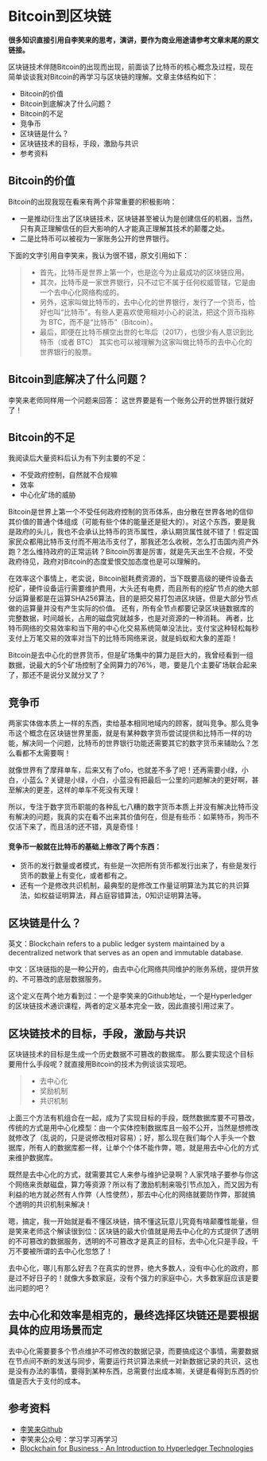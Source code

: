 # Bitcoin到区块链
**很多知识直接引用自李笑来的思考，演讲，要作为商业用途请参考文章末尾的原文链接。**

区块链技术伴随Bitcoin的出现而出现，前面谈了比特币的核心概念及过程，现在简单谈谈我对Bitcoin的再学习与区块链的理解。文章主体结构如下：
* Bitcoin的价值
* Bitcoin到底解决了什么问题？
* Bitcoin的不足
* 竞争币
* 区块链是什么？
* 区块链技术的目标，手段，激励与共识
* 参考资料

## Bitcoin的价值
Bitcoin的出现我现在看来有两个非常重要的积极影响：
* 一是推动衍生出了区块链技术，区块链甚至被认为是创建信任的机器，当然，只有真正理解信任的巨大影响的人才能真正理解其技术的颠覆之处。
* 二是比特币可以被视为一家账务公开的世界银行。

下面的文字引用自李笑来，我认为很不错，原文引用如下：
> - 首先，比特币是世界上第一个，也是迄今为止最成功的区块链应用。
> - 其次，比特币是一家世界银行，只不过它不属于任何权威管辖，它是由一个去中心化网络构成的。
> - 另外，这家叫做比特币的，去中心化的世界银行，发行了一个货币，恰好也叫“比特币”。有些人更喜欢使用相对小心的说法，把这个货币指称为 BTC，而不是“比特币”（Bitcoin）。
> - 最后，即便在比特币横空出世的七年后（2017），也很少有人意识到比特币（或者 BTC） 其实也可以被理解为这家叫做比特币的去中心化的世界银行的股票。

## Bitcoin到底解决了什么问题？
李笑来老师同样用一个问题来回答： 这世界要是有一个账务公开的世界银行就好了！

## Bitcoin的不足
我阅读后大量资料后认为有下列主要的不足：
* 不受政府控制，自然就不合规嘛
* 效率
* 中心化矿场的威胁

Bitcoin是世界上第一个不受任何政府控制的货币体系，由分散在世界各地的信仰其价值的普通个体组成（可能有些个体的能量还是挺大的）。对这个东西，要是我是政府的头儿，我也不会承认比特币的货币属性，承认期货属性就不错了！假定国家民众都用比特币支付而不用法币支付了，那我还怎么收税，怎么打击国内资产外跑？怎么维持政府的正常运转？Bitcoin厉害是厉害，就是先天出生不合规，不受政府待见，政府对Bitcoin的态度爱恨交加态度也是可以理解的。

在效率这个事情上，老实说，Bitcoin挺耗费资源的，当下既要高级的硬件设备去挖矿，硬件设备运行需要维护费用，大头还有电费，而且所有的挖矿节点的绝大部分运算量都是在运算SHA256算法，目的是把交易打包进区块链，但是大部分节点做的运算量并没有产生实际的价值。
还有，所有全节点都要记录区块链数据库的完整数据，时间越长，占用的磁盘究就越多，也是对资源的一种消耗。
再者，比特币网络的交易效率和当下用的中心化交易系统简单没法比，支付宝这种轻松每秒支付上万笔交易的效率对当下的比特币网络来说，就是蚂蚁和大象的差距！

Bitcoin是去中心化的世界货币，但是矿场集中的算力是巨大的，我曾经看到一组数据，说最大的5个矿场控制了全网算力的76%，嗯，要是几个主要矿场联合起来了，那还不是说分叉就分叉了？

## 竞争币
两家实体做本质上一样的东西，卖给基本相同地域内的顾客，就叫竞争。那么竞争币这个概念在区块链世界里面，就是有某种数字货币尝试提供和比特币一样的功能，解决同一个问题，比特币的世界银行功能还需要其它的数字货币来辅助么？怎么看都不太需要啊！

就像世界有了摩拜单车，后来又有了ofo，也就差不多了吧！还再需要小绿，小白，小蓝么？关键是小绿，小白，小蓝没有把最后一公里的问题解决的更好啊，甚至解决的更差，这样的单车不死没有天理！

所以，专注于数字货币职能的各种乱七八糟的数字货币本质上并没有解决比特币没有解决的问题，我真的实在看不出来其价值何在，但是有些币：如莱特币，狗币不仅活下来了，而且活的还不错，真是奇怪！

#### 竞争币一般就在比特币的基础上修改了两个东西：
* 货币的发行数量或者模式，有些是一次把所有货币都发行出来了，有些是发行货币的数量上有变化，或者都有之。
* 还有一个是修改共识机制，最典型的是修改工作量证明算法为其它的共识算法，如权益证明算法，拜占庭容错算法，0知识证明算法等。


## 区块链是什么？
英文：Blockchain refers to a public ledger system maintained by a decentralized network that serves as an open and immutable database.

中文：区块链指的是一种公开的，由去中心化网络共同维护的账务系统，提供开放的、不可篡改的底层数据服务。

这个定义在两个地方看到过：一个是李笑来的Github地址，一个是Hyperledger的区块链技术通识课程，两者的定义基本完全一致，因此直接引用过来了。

## 区块链技术的目标，手段，激励与共识
区块链技术的目标是生成一个历史数据不可篡改的数据库。
那么要实现这个目标要用什么手段呢？就直接用Bitcoin的技术为例谈谈实现吧。
> - 去中心化
> - 奖励机制
> - 共识机制

上面三个方法有机组合在一起，成为了实现目标的手段，既然数据库要不可篡改，传统的方式是用中心化模型：由一个实体控制数据库且一般不公开，当然是想修改就修改了（乱说的，只是说修改相对容易）；好，那么现在我们每个人手头一个数据库，所有人的数据库都一样，让单个个体不能作弊，嗯，就是用去中心化的方式来维护数据库。

既然是去中心化的方式，就需要其它人来参与维护记录啊？人家凭啥子要参与你这个网络来贡献磁盘，算力等资源？所以有了激励机制来吸引节点加入，而又因为有利益的地方就必然有人作弊（人性使然），那去中心化的网络就要防作弊，那就搞个透明的共识机制来解决！

嗯，搞定，我一开始就是看不懂区块链，搞不懂这玩意儿究竟有啥颠覆性能量，但是笑来老师这个解读很到位：区块链的最大价值就是用去中心化的方式提供了透明的不可篡改的数据服务，透明的不可篡改才是真正的目标，去中心化只是手段，千万不要被所谓的去中心化忽悠了！

去中心化，哪儿有那么好去？在真实的世界，绝大多数人，没有中心化的政府，那是过不好日子的！就像大多数家庭，没有个强力的家庭中心，大多数家庭应该是要出问题的吧？

## 去中心化和效率是相克的，最终选择区块链还是要根据具体的应用场景而定

去中心化需要要多个节点维护不可修改的数据记录，而要搞成这个事情，需要数据在节点间不断的发送与同步，需要运行共识算法来统一对新数据记录的共识，这也是没有办法的事情，要得到某种东西，总需要付出成本嘛，关键是看得到东西的价值是否大于支付的成本。

## 参考资料
* [李笑来Github](https://github.com/xiaolai/INB-Principles)
* 李笑来公众号：学习学习再学习
* [Blockchain for Business - An Introduction to Hyperledger Technologies](https://courses.edx.org/courses/course-v1:LinuxFoundationX+LFS171x+3T2017/course/)

